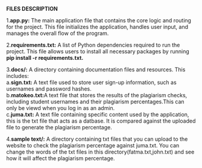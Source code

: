 <b>FILES DESCRIPTION</b> <br>

1.<b>app.py:</b> The main application file that contains the core logic and routing for the project. This file initializes the application, handles user input, and manages the overall flow of the program. <br>

2.<b>requirements.txt:</b> A list of Python dependencies required to run the project. This file allows users to install all necessary packages by running <b>pip install -r requirements.txt.</b> <br>

3.<b>docs/:</b> A directory containing documentation files and resources. This includes:<br>
 a.<b>sign.txt: </b> A text file used to store user sign-up information, such as usernames and password hashes.<br>
b.<b>matokeo.txt:</b>A text file that stores the results of the plagiarism checks, including student usernames and their plagiarism percentages.This can only be viewd when you log in as an admin.<br>
c.<b>juma.txt:</b> A text file containing specific content used by the application, this is the txt file that acts as a datbase. It is compared against the uploaded file to generate the plagiarism percentage.<br>

4.<b>sample text/:</b> A directory containing txt files that you can upload to the website to check the plagiarism percentage against juma.txt. You can change the words of the txt files in this directory(fatma.txt,john.txt) and see how it will affect the plagiarism percentage. 

 









